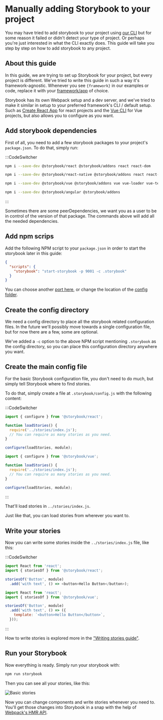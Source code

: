 # Manually adding Storybook to your project

You may have tried to add storybook to your project using [our CLI](/guides/setup/) but for some reason it failed or didn't detect your type of project.
Or perhaps you're just interested in what the CLI exactly does. This guide will take you step by step on how to add storybook to any project.

## About this guide
In this guide, we are trying to set up Storybook for your project, but every project is different. We've tried to write this guide in such a way it's framework-agnostic. Whenever you see `{framework}` in our examples or code, replace it with your [framework/app](/guides/understanding/#app-5) of choice.

Storybook has its own Webpack setup and a dev server, and we've tried to make it similar in setup to your preferred framework's CLI / default setup. 
Such as [Create React App](https://github.com/facebookincubator/create-react-app) for react projects and the [Vue CLI](https://github.com/vuejs/vue-cli) for Vue projects, but also allows you to configure as you want.

## Add storybook dependencies

First of all, you need to add a few storybook packages to your project's `package.json`. 
To do that, simply run:

:::CodeSwitcher
```sh // react
npm i --save-dev @storybook/react @storybook/addons react react-dom
```
```sh // reactnative
npm i --save-dev @storybook/react-native @storybook/addons react react-native
```
```sh // vue
npm i --save-dev @storybook/vue @storybook/addons vue vue-loader vue-template-compiler
```
```sh // angular
npm i --save-dev @storybook/angular @storybook/addons
```
:::

Sometimes there are some peerDependencies, we want you as a user to be in control of the version of that package. 
The commands above will add all the needed dependencies.

## Add npm scrips

Add the following NPM script to your `package.json` in order to start the storybook later in this guide:

```json
{
  "scripts": {
    "storybook": "start-storybook -p 9001 -c .storybook"
  }
}
```

You can choose another [port here](/docs/cli#start-storybook), or change the location of the [config folder](#create-the-config-directory-5).

## Create the config directory
We need a config directory to place all the storybook related configuration files.
In the future we'll possibly move towards a single configuration file, but for now there are a few, some are optional.

We've added a `-c` option to the above NPM script mentioning `.storybook` as the config directory, so you can place this configuration directory anywhere you want.

## Create the main config file
For the basic Storybook configuration file, you don't need to do much, but simply tell Storybook where to find stories.

To do that, simply create a file at `.storybook/config.js` with the following content:

:::CodeSwitcher
```js // config.js | react
import { configure } from '@storybook/react';

function loadStories() {
  require('../stories/index.js');
  // You can require as many stories as you need.
}

configure(loadStories, module);
```
```js // config.js | vue
import { configure } from '@storybook/vue';

function loadStories() {
  require('../stories/index.js');
  // You can require as many stories as you need.
}

configure(loadStories, module);
```
:::

That'll load stories in `../stories/index.js`.

Just like that, you can load stories from wherever you want to.

## Write your stories

Now you can write some stories inside the `../stories/index.js` file, like this:

:::CodeSwitcher
```js // stories.js | react
import React from 'react';
import { storiesOf } from '@storybook/react';

storiesOf('Button', module)
  .add('with text', () => <button>Hello Button</button>);
```
```js // stories.js | vue
import React from 'react';
import { storiesOf } from '@storybook/vue';

storiesOf('Button', module)
  .add('with text', () => ({
    template: `<button>Hello Button</button>`,
  }));
```
:::

How to write stories is explored more in the ["Writing stories guide"](/guides/writing-stories/).

## Run your Storybook

Now everything is ready. Simply run your storybook with:

```sh
npm run storybook
```

Then you can see all your stories, like this:

![Basic stories](../static/basic-stories.png)

Now you can change components and write stories whenever you need to.
You'll get those changes into Storybook in a snap with the help of [Webpack's HMR API](https://webpack.js.org/concepts/hot-module-replacement/).
